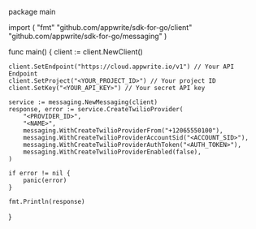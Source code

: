 package main

import (
    "fmt"
    "github.com/appwrite/sdk-for-go/client"
    "github.com/appwrite/sdk-for-go/messaging"
)

func main() {
    client := client.NewClient()

    client.SetEndpoint("https://cloud.appwrite.io/v1") // Your API Endpoint
    client.SetProject("<YOUR_PROJECT_ID>") // Your project ID
    client.SetKey("<YOUR_API_KEY>") // Your secret API key

    service := messaging.NewMessaging(client)
    response, error := service.CreateTwilioProvider(
        "<PROVIDER_ID>",
        "<NAME>",
        messaging.WithCreateTwilioProviderFrom("+12065550100"),
        messaging.WithCreateTwilioProviderAccountSid("<ACCOUNT_SID>"),
        messaging.WithCreateTwilioProviderAuthToken("<AUTH_TOKEN>"),
        messaging.WithCreateTwilioProviderEnabled(false),
    )

    if error != nil {
        panic(error)
    }

    fmt.Println(response)
}

